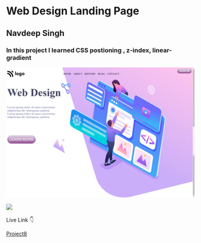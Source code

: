 # Web Design Landing Page

## Navdeep Singh

### In this project I learned CSS postioning , z-index, linear-gradient

![Project8](./project8.png)


![](https://img.shields.io/badge/Time-7--8%20hrs-brightgreen)


Live Link :point_down:

[Project8](https://navdeep-project8.netlify.app/)

